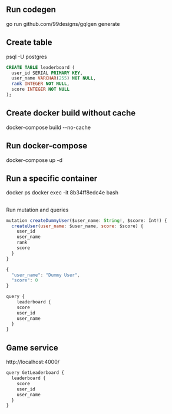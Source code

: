 ## Run codegen

go run github.com/99designs/gqlgen generate

## Create table
psql -U postgres

```sql
CREATE TABLE leaderboard (
  user_id SERIAL PRIMARY KEY,
  user_name VARCHAR(255) NOT NULL,
  rank INTEGER NOT NULL,
  score INTEGER NOT NULL
);
```

## Create docker build without cache

docker-compose build --no-cache

## Run docker-compose
docker-compose up -d

## Run a specific container
docker ps
docker exec -it 8b34ff8edc4e bash

##

Run mutation and queries

```js
mutation createDummyUser($user_name: String!, $score: Int!) {
  createUser(user_name: $user_name, score: $score) {
    user_id
    user_name
    rank
    score
  }
}

{
  "user_name": "Dummy User",
  "score": 0
}

query {
	leaderboard {
    score
    user_id
    user_name
  }
}
```

## Game service
http://localhost:4000/
```js
query GetLeaderboard {
  leaderboard {
    score
    user_id
    user_name
  }
}
```